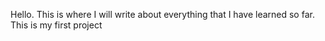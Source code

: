 Hello. This is where I will write about everything that I have learned so far. This is my first project 